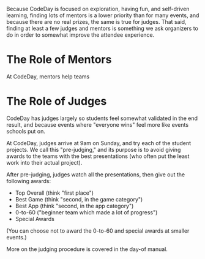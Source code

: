 Because CodeDay is focused on exploration, having fun, and self-driven learning, finding lots of mentors is a lower priority than for many events, and because there are no real prizes, the same is true for judges. That said, finding at least a few judges and mentors is something we ask organizers to do in order to somewhat improve the attendee experience.

# The Role of Mentors

At CodeDay, mentors help teams 

# The Role of Judges

CodeDay has judges largely so students feel somewhat validated in the end result, and because events where "everyone wins" feel more like events schools put on.

At CodeDay, judges arrive at 9am on Sunday, and try each of the student projects. We call this "pre-judging," and its purpose is to avoid giving awards to the teams with the best presentations \(who often put the least work into their actual project\).

After pre-judging, judges watch all the presentations, then give out the following awards:

* Top Overall \(think "first place"\)
* Best Game \(think "second, in the game category"\)
* Best App \(think "second, in the app category"\)
* 0-to-60 \("beginner team which made a lot of progress"\)
* Special Awards

\(You can choose not to award the 0-to-60 and special awards at smaller events.\)

More on the judging procedure is covered in the day-of manual.

